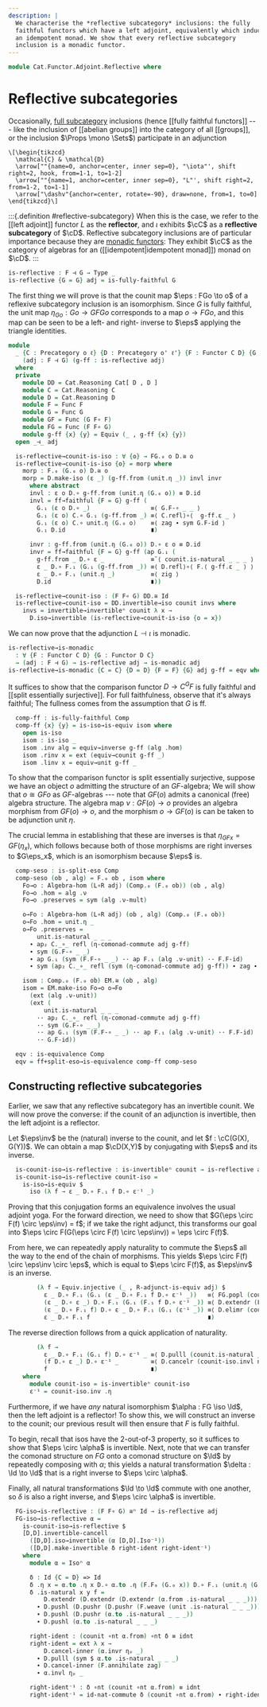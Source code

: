 ```yaml
---
description: |
  We characterise the *reflective subcategory* inclusions: the fully
  faithful functors which have a left adjoint, equivalently which induce
  an idempotent monad. We show that every reflective subcategory
  inclusion is a monadic functor.
---
```


<!--
```agda
open import Cat.Functor.Adjoint.Monadic
open import Cat.Functor.Equivalence
open import Cat.Functor.Properties
open import Cat.Instances.Functor
open import Cat.Functor.Adjoint
open import Cat.Diagram.Monad
open import Cat.Prelude

open import Cat.Displayed.Total

import Cat.Functor.Reasoning as Func
import Cat.Reasoning
```
-->

```agda
module Cat.Functor.Adjoint.Reflective where
```

<!--
```agda
private variable
  o o' ℓ ℓ' : Level
  C D : Precategory o ℓ
  F G : Functor C D
open Functor
open _=>_
open Total-hom
```
-->

# Reflective subcategories

Occasionally, [full subcategory] inclusions (hence [[fully faithful
functors]] --- like the inclusion of [[abelian groups]] into the category of
all [[groups]], or the inclusion $\Props \mono \Sets$) participate in an
adjunction

[full subcategory]: Cat.Functor.FullSubcategory.html

~~~{.quiver}
\[\begin{tikzcd}
  \mathcal{C} & \mathcal{D}
  \arrow[""{name=0, anchor=center, inner sep=0}, "\iota"', shift right=2, hook, from=1-1, to=1-2]
  \arrow[""{name=1, anchor=center, inner sep=0}, "L"', shift right=2, from=1-2, to=1-1]
  \arrow["\dashv"{anchor=center, rotate=-90}, draw=none, from=1, to=0]
\end{tikzcd}\]
~~~

:::{.definition #reflective-subcategory}
When this is the case, we refer to the [[left adjoint]] functor $L$ as the
**reflector**, and $\iota$ exhibits $\cC$ as a **reflective
subcategory** of $\cD$. Reflective subcategory inclusions are of
particular importance because they are [monadic functors]: They exhibit
$\cC$ as the category of algebras for an ([[idempotent|idempotent monad]])
monad on $\cD$.
:::

[monadic functors]: Cat.Functor.Adjoint.Monadic.html

```agda
is-reflective : F ⊣ G → Type _
is-reflective {G = G} adj = is-fully-faithful G
```

The first thing we will prove is that the counit map $\eps : FGo \to o$
of a reflexive subcategory inclusion is an isomorphism. Since $G$ is
fully faithful, the unit map $\eta_{Go} : Go \to GFGo$ corresponds to a
map $o \to FGo$, and this map can be seen to be a left- and right-
inverse to $\eps$ applying the triangle identities.

```agda
module
  _ {C : Precategory o ℓ} {D : Precategory o' ℓ'} {F : Functor C D} {G : Functor D C}
    (adj : F ⊣ G) (g-ff : is-reflective adj)
  where
  private
    module DD = Cat.Reasoning Cat[ D , D ]
    module C = Cat.Reasoning C
    module D = Cat.Reasoning D
    module F = Func F
    module G = Func G
    module GF = Func (G F∘ F)
    module FG = Func (F F∘ G)
    module g-ff {x} {y} = Equiv (_ , g-ff {x} {y})
  open _⊣_ adj

  is-reflective→counit-is-iso : ∀ {o} → FG.₀ o D.≅ o
  is-reflective→counit-is-iso {o} = morp where
    morp : F.₀ (G.₀ o) D.≅ o
    morp = D.make-iso (ε _) (g-ff.from (unit.η _)) invl invr
      where abstract
      invl : ε o D.∘ g-ff.from (unit.η (G.₀ o)) ≡ D.id
      invl = ff→faithful {F = G} g-ff (
        G.₁ (ε o D.∘ _)                 ≡⟨ G.F-∘ _ _ ⟩
        G.₁ (ε o) C.∘ G.₁ (g-ff.from _) ≡⟨ C.refl⟩∘⟨  g-ff.ε _ ⟩
        G.₁ (ε o) C.∘ unit.η (G.₀ o)    ≡⟨ zag ∙ sym G.F-id ⟩
        G.₁ D.id                        ∎)

      invr : g-ff.from (unit.η (G.₀ o)) D.∘ ε o ≡ D.id
      invr = ff→faithful {F = G} g-ff (ap G.₁ (
        g-ff.from _ D.∘ ε _             ≡˘⟨ counit.is-natural _ _ _ ⟩
        ε _ D.∘ F.₁ (G.₁ (g-ff.from _)) ≡⟨ D.refl⟩∘⟨ F.⟨ g-ff.ε _ ⟩ ⟩
        ε _ D.∘ F.₁ (unit.η _)          ≡⟨ zig ⟩
        D.id                            ∎))

  is-reflective→counit-iso : (F F∘ G) DD.≅ Id
  is-reflective→counit-iso = DD.invertible→iso counit invs where
    invs = invertible→invertibleⁿ counit λ x →
      D.iso→invertible (is-reflective→counit-is-iso {o = x})
```

<!--
```agda
  η-comonad-commute : ∀ {x} → unit.η (G.₀ (F.₀ x)) ≡ G.₁ (F.₁ (unit.η x))
  η-comonad-commute {x} = C.right-inv-unique
    (F-map-iso G is-reflective→counit-is-iso)
    zag
    (sym (G.F-∘ _ _) ∙ ap G.₁ zig ∙ G.F-id)

  is-reflective→unit-G-is-iso : ∀ {o} → C.is-invertible (unit.η (G.₀ o))
  is-reflective→unit-G-is-iso {o} = C.make-invertible (g-ff.to (ε _))
    (unit.is-natural _ _ _ ·· ap₂ C._∘_ refl η-comonad-commute ·· GF.annihilate zag)
    zag

  is-reflective→F-unit-is-iso : ∀ {o} → D.is-invertible (F.₁ (unit.η o))
  is-reflective→F-unit-is-iso {o} = D.make-invertible
    (ε _)
    (sym (counit.is-natural _ _ _) ∙ ap₂ D._∘_ refl (ap F.₁ (sym η-comonad-commute)) ∙ zig)
    zig
```
-->

We can now prove that the adjunction $L \dashv \iota$ is monadic.

```agda
is-reflective→is-monadic
  : ∀ {F : Functor C D} {G : Functor D C}
  → (adj : F ⊣ G) → is-reflective adj → is-monadic adj
is-reflective→is-monadic {C = C} {D = D} {F = F} {G} adj g-ff = eqv where
```

<!--
```agda
  module EM = Cat.Reasoning (Eilenberg-Moore (L∘R adj))
  module C = Cat.Reasoning C
  module D = Cat.Reasoning D
  module F = Functor F
  module G = Functor G
  open Algebra-on
  open _⊣_ adj

  Comp : Functor D (Eilenberg-Moore (L∘R adj))
  Comp = Comparison-EM adj
  module Comp = Functor Comp
```
-->

It suffices to show that the comparison functor $D \to C^GF$ is fully
faithful and [[split essentially surjective]]. For full faithfulness,
observe that it's always faithful; The fullness comes from the
assumption that $G$ is ff.

```agda
  comp-ff : is-fully-faithful Comp
  comp-ff {x} {y} = is-iso→is-equiv isom where
    open is-iso
    isom : is-iso _
    isom .inv alg = equiv→inverse g-ff (alg .hom)
    isom .rinv x = ext (equiv→counit g-ff _)
    isom .linv x = equiv→unit g-ff _

```

To show that the comparison functor is split essentially surjective,
suppose we have an object $o$ admitting the structure of an
$GF$-algebra; We will show that $o \cong GFo$ as $GF$-algebras --- note
that $GF(o)$ admits a canonical (free) algebra structure. The algebra
map $\nu : GF(o) \to o$ provides an algebra morphism from $GF(o) \to o$,
and the morphism $o \to GF(o)$ is can be taken to be adjunction unit
$\eta$.

The crucial lemma in establishing that these are inverses is that
$\eta_{GFx} = GF(\eta_x)$, which follows because both of those morphisms
are right inverses to $G\eps_x$, which is an isomorphism because $\eps$
is.

```agda
  comp-seso : is-split-eso Comp
  comp-seso (ob , alg) = F.₀ ob , isom where
    Fo→o : Algebra-hom (L∘R adj) (Comp.₀ (F.₀ ob)) (ob , alg)
    Fo→o .hom = alg .ν
    Fo→o .preserves = sym (alg .ν-mult)

    o→Fo : Algebra-hom (L∘R adj) (ob , alg) (Comp.₀ (F.₀ ob))
    o→Fo .hom = unit.η _
    o→Fo .preserves =
        unit.is-natural _ _ _
      ∙ ap₂ C._∘_ refl (η-comonad-commute adj g-ff)
      ∙ sym (G.F-∘ _ _)
      ∙ ap G.₁ (sym (F.F-∘ _ _) ·· ap F.₁ (alg .ν-unit) ·· F.F-id)
      ∙ sym (ap₂ C._∘_ refl (sym (η-comonad-commute adj g-ff)) ∙ zag ∙ sym G.F-id)

    isom : Comp.₀ (F.₀ ob) EM.≅ (ob , alg)
    isom = EM.make-iso Fo→o o→Fo
      (ext (alg .ν-unit))
      (ext (
          unit.is-natural _ _ _
        ·· ap₂ C._∘_ refl (η-comonad-commute adj g-ff)
        ·· sym (G.F-∘ _ _)
        ·· ap G.₁ (sym (F.F-∘ _ _) ·· ap F.₁ (alg .ν-unit) ·· F.F-id)
        ·· G.F-id))

  eqv : is-equivalence Comp
  eqv = ff+split-eso→is-equivalence comp-ff comp-seso
```

## Constructing reflective subcategories

Earlier, we saw that any reflective subcategory has an invertible counit.
We will now prove the converse: if the counit of an adjunction is
invertible, then the left adjoint is a reflector.

<!--
```agda
module _
  {C : Precategory o ℓ} {D : Precategory o' ℓ'}
  {F : Functor C D} {G : Functor D C}
  (adj : F ⊣ G)
  where
  private
    module C = Cat.Reasoning C
    module D = Cat.Reasoning D
    module [D,D] = Cat.Reasoning Cat[ D , D ]
    module F = Func F
    module G = Func G
    module GF = Func (G F∘ F)
    module FG = Func (F F∘ G)
    open _⊣_ adj
```
-->

Let $\eps\inv$ be the (natural) inverse to the counit, and let
$f : \cC(G(X), G(Y))$. We can obtain a map $\cD(X,Y)$ by conjugating
with $\eps$ and its inverse.

```agda
  is-counit-iso→is-reflective : is-invertibleⁿ counit → is-reflective adj
  is-counit-iso→is-reflective counit-iso =
    is-iso→is-equiv $
      iso (λ f → ε _ D.∘ F.₁ f D.∘ ε⁻¹ _)
```

Proving that this conjugation forms an equivalence involves the usual
adjoint yoga. For the forward direction, we need to show that
$G(\eps \circ F(f) \circ \eps\inv) = f$; if we take the right adjunct,
this transforms our goal into $\eps \circ F(G(\eps \circ F(f) \circ \eps\inv)) = \eps \circ F(f)$.

From here, we can repeatedly apply naturality to commute the $\eps$
all the way to the end of the chain of morphisms. This yields
$\eps \circ F(f) \circ \eps\inv \circ \eps$, which is equal to
$\eps \circ F(f)$, as $\eps\inv$ is an inverse.

```agda
        (λ f → Equiv.injective (_ , R-adjunct-is-equiv adj) $
          ε _ D.∘ F.₁ (G.₁ (ε _ D.∘ F.₁ f D.∘ ε⁻¹ _))   ≡⟨ FG.popl (counit .is-natural _ _ _) ⟩
          (ε _ D.∘ ε _) D.∘ F.₁ (G.₁ (F.₁ f D.∘ ε⁻¹ _)) ≡⟨ D.extendr (FG.shufflel (counit .is-natural _ _ _)) ⟩
          (ε _ D.∘ F.₁ f) D.∘ ε _ D.∘ F.₁ (G.₁ (ε⁻¹ _)) ≡⟨ D.elimr (counit .is-natural _ _ _ ∙ counit-iso.invr ηₚ _) ⟩
          ε _ D.∘ F.₁ f                                 ∎)
```

The reverse direction follows from a quick application of naturality.

```agda
        (λ f →
          ε _ D.∘ F.₁ (G.₁ f) D.∘ ε⁻¹ _ ≡⟨ D.pulll (counit.is-natural _ _ _) ⟩
          (f D.∘ ε _) D.∘ ε⁻¹ _         ≡⟨ D.cancelr (counit-iso.invl ηₚ _) ⟩
          f                             ∎)
    where
      module counit-iso = is-invertibleⁿ counit-iso
      ε⁻¹ = counit-iso.inv .η
```

Furthermore, if we have *any* natural isomorphism $\alpha : FG \iso \Id$, then
the left adjoint is a reflector! To show this, we will construct an
inverse to the counit; our previous result will then ensure that $F$
is fully faithful.

To begin, recall that isos have the 2-out-of-3 property, so it suffices
to show that $\eps \circ \alpha$ is invertible. Next, note that we can
transfer the comonad structure on $FG$ onto a comonad structure on $\Id$
by repeatedly composing with $\alpha$; this yields a natural transformation
$\delta : \Id \to \Id$ that is a right inverse to $\eps \circ \alpha$.

Finally, all natural transformations $\Id \to \Id$ commute with one another,
so $\delta$ is also a right inverse, and $\eps \circ \alpha$ is invertible.

```agda
  FG-iso→is-reflective : (F F∘ G) ≅ⁿ Id → is-reflective adj
  FG-iso→is-reflective α =
    is-counit-iso→is-reflective $
    [D,D].invertible-cancell
      ([D,D].iso→invertible (α [D,D].Iso⁻¹))
      ([D,D].make-invertible δ right-ident right-ident⁻¹)
    where
      module α = Isoⁿ α

      δ : Id {C = D} => Id
      δ .η x = α.to .η x D.∘ α.to .η (F.F₀ (G.₀ x)) D.∘ F.₁ (unit.η (G.₀ x)) D.∘ α.from .η x
      δ .is-natural x y f =
          D.extendr (D.extendr (D.extendr (α.from .is-natural _ _ _)))
        ∙ D.pushl (D.pushr (D.pushr (F.weave (unit .is-natural _ _ _))))
        ∙ D.pushl (D.pushr (α.to .is-natural _ _ _))
        ∙ D.pushl (α.to .is-natural _ _ _)

      right-ident : (counit ∘nt α.from) ∘nt δ ≡ idnt
      right-ident = ext λ x →
          D.cancel-inner (α.invr ηₚ _)
        ∙ D.pulll (sym $ α.to .is-natural _ _ _)
        ∙ D.cancel-inner (F.annihilate zag)
        ∙ α.invl ηₚ _

      right-ident⁻¹ : δ ∘nt (counit ∘nt α.from) ≡ idnt
      right-ident⁻¹ = id-nat-commute δ (counit ∘nt α.from) ∙ right-ident
```
